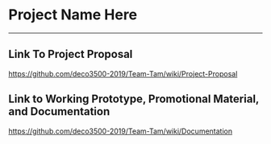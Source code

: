 # Project Name Here
***
## Link To Project Proposal
https://github.com/deco3500-2019/Team-Tam/wiki/Project-Proposal

## Link to Working Prototype, Promotional Material, and Documentation
https://github.com/deco3500-2019/Team-Tam/wiki/Documentation

